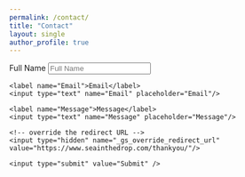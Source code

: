 ```yaml
---
permalink: /contact/
title: "Contact"
layout: single
author_profile: true
---
```

  
<form 
	action="https://gdsht.app/s/4249da1b2c2f47f0b4f5ec872a82b0e0" 
	method="POST" 
> 
	<label name="Full Name">Full Name</label> 
	<input type="text" name="Full Name" placeholder="Full Name"/>

	<label name="Email">Email</label> 
	<input type="text" name="Email" placeholder="Email"/>

	<label name="Message">Message</label> 
	<input type="text" name="Message" placeholder="Message"/>
 
	<!-- override the redirect URL -->
	<input type="hidden" name="_gs_override_redirect_url"
	value="https://www.seainthedrop.com/thankyou/"/>
			 
	<input type="submit" value="Submit" /> 
</form>

